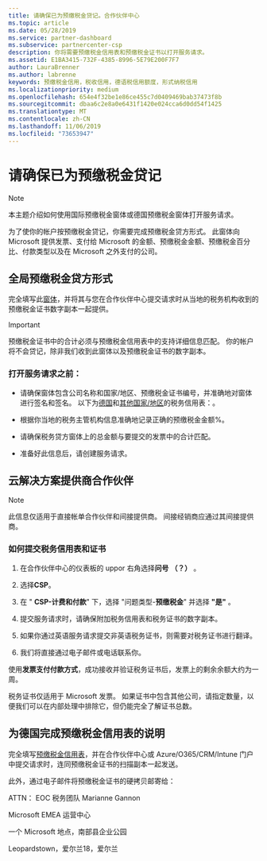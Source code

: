 ```yaml
---
title: 请确保已为预缴税金贷记。合作伙伴中心
ms.topic: article
ms.date: 05/28/2019
ms.service: partner-dashboard
ms.subservice: partnercenter-csp
description: 你将需要预缴税金信用表和预缴税金证书以打开服务请求。
ms.assetid: E1BA3415-732F-4385-8996-5E79E200F7F7
author: LauraBrenner
ms.author: labrenne
keywords: 预缴税金信用，税收信用，德语税信用额度，形式纳税信用
ms.localizationpriority: medium
ms.openlocfilehash: 654e4f32be1e86ce455c7d0409469bab37473f8b
ms.sourcegitcommit: dbaa6c2e8a0e6431f1420e024cca6d0dd54f1425
ms.translationtype: MT
ms.contentlocale: zh-CN
ms.lasthandoff: 11/06/2019
ms.locfileid: "73653947"
---
```

# <a name="make-sure-you-are-credited-for-withholding-tax"></a>请确保已为预缴税金贷记

>[!Note]
>本主题介绍如何使用国际预缴税金窗体或德国预缴税金窗体打开服务请求。

为了使你的帐户按预缴税金贷记，你需要完成预缴税金贷方形式。 此窗体向 Microsoft 提供发票、支付给 Microsoft 的金额、预缴税金金额、预缴税金百分比、付款类型以及在 Microsoft 之外支付的公司。  

## <a name="global-withholding-tax-credit-form"></a>全局预缴税金贷方形式

完全填写此[窗体](https://query.prod.cms.rt.microsoft.com/cms/api/am/binary/RE30311)，并将其与您在合作伙伴中心提交请求时从当地的税务机构收到的预缴税金证书数字副本一起提供。
>[!IMPORTANT]
>预缴税金证书中的合计必须与预缴税金信用表中的支持详细信息匹配。 你的帐户将不会贷记，除非我们收到此窗体以及预缴税金证书的数字副本。

### <a name="before-opening-the-service-request"></a>打开服务请求之前：

- 请确保窗体包含公司名称和国家/地区、预缴税金证书编号，并准确地对窗体进行签名和签名。 以下为[德国](https://query.prod.cms.rt.microsoft.com/cms/api/am/binary/RE305Lo)和[其他国家/地区](https://query.prod.cms.rt.microsoft.com/cms/api/am/binary/RE30311)的税务信用表：。

- 根据你当地的税务主管机构信息准确地记录正确的预缴税金金额%。

- 请确保税务贷方窗体上的总金额与要提交的发票中的合计匹配。 

- 准备好此信息后，请创建服务请求。

## <a name="cloud-solution-provider-partners"></a>云解决方案提供商合作伙伴

>[!Note]
>此信息仅适用于直接帐单合作伙伴和间接提供商。 间接经销商应通过其间接提供商。

### <a name="how-to-submit-the-tax-credit-form-and-the-certificates"></a>如何提交税务信用表和证书

1. 在合作伙伴中心的仪表板的 uppor 右角选择**问号** **（？）** 。

2. 选择**CSP**。

3. 在 " **CSP-计费和付款**" 下，选择 "问题类型-**预缴税金**" 并选择 **"是"** 。 

4. 提交服务请求时，请确保附加税务信用表和税务证书的数字副本。

5. 如果你通过英语服务请求提交非英语税务证书，则需要对税务证书进行翻译。

6. 我们将直接通过电子邮件或电话联系你。

使用**发票支付付款方式**，成功接收并验证税务证书后，发票上的剩余余额大约为一周。 

税务证书仅适用于 Microsoft 发票。 如果证书中包含其他公司，请指定数量，以便我们可以在内部处理中排除它，但仍能完全了解证书总数。 

## <a name="instructions-for-completing-the-withholding-tax-credit-form-for-germany"></a>为德国完成预缴税金信用表的说明

完全填写[预缴税金信用表](https://query.prod.cms.rt.microsoft.com/cms/api/am/binary/RE305Lo)，并在合作伙伴中心或 Azure/O365/CRM/Intune 门户中提交请求时，连同预缴税金证书的扫描副本一起发送。 

此外，通过电子邮件将预缴税金证书的硬拷贝邮寄给：

ATTN： EOC 税务团队 Marianne Gannon

Microsoft EMEA 运营中心

一个 Microsoft 地点，南部县企业公园

Leopardstown，爱尔兰18，爱尔兰
